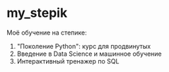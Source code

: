 # my_stepik
Моё обучение на степике:
1. "Поколение Python": курс для продвинутых
2. Введение в Data Science и машинное обучение
3. Интерактивный тренажер по SQL
